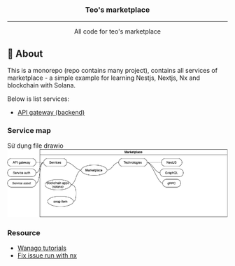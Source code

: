 <h3 align="center">Teo's marketplace</h3>

---

<p align="center">
  All code for teo's marketplace
</p>


## 🧐 About <a name = "about"></a>
This is a monorepo (repo contains many project), contains all services of marketplace - a simple example for learning Nestjs, Nextjs, Nx and blockchain with Solana.

Below is list services:
- [API gateway (backend)](assets/docs/api-gateway/README.md)

### Service map
Sử dụng file drawio
![](assets/flow-charts/overview.drawio.png)

### Resource
- [Wanago tutorials](https://wanago.io/2020/06/01/api-nestjs-error-handling-validation/)
- [Fix issue run with nx](https://github.com/nrwl/nx/issues/9168)
